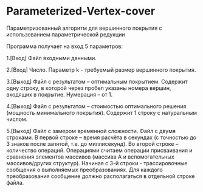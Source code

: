 # Parameterized-Vertex-cover


Параметризованный алгоритм для вершинного покрытия с использованием параметрической редукции


Программа получает на вход 5 параметров:

  1.[Вход] Файл входными данными.

  2.[Вход] Число. Параметр k - требуемый размер вершинного покрытия.

  3.[Выход] Файл с результатом – оптимальным покрытием. Содержит одну строку, в которой через пробел указаны номера вершин, входящих в покрытие. Нумерация – от 1.

  4.[Выход] Файл с результатом – стоимостью оптимального решения (мощность минимального покрытия). Содержит 1 строку с натуральным числом.

  5.[Выход] Файл с замером временной сложности. Файл с двумя строками. В первой строке – время расчёта в секундах (с точностью до 3 знаков после запятой, т.е. до миллисекунд). Во второй строке – количество операций. Операциями считаем операции присваивания и сравнения элементов массивов (массива A и вспомогательных массивов/других структур). Начиная с 3-й строки - трассировочные сообщения о выполняемых преобразованиях. Для каждого преобразования сообщение должно располагаться в отдельной строке файла.
